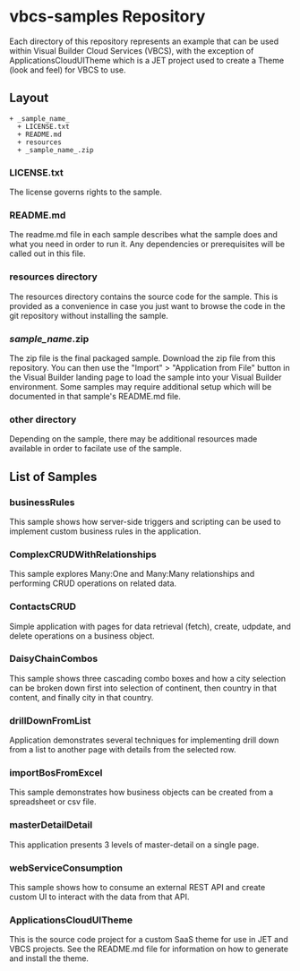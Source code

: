 # vbcs-samples Repository

Each directory of this repository represents an example that can be used within Visual Builder Cloud Services (VBCS), with the exception of ApplicationsCloudUITheme which is a JET project used to create a Theme (look and feel) for VBCS to use.

## Layout

```
+ _sample_name_
  + LICENSE.txt
  + README.md
  + resources
  + _sample_name_.zip
```

### LICENSE.txt

The license governs rights to the sample.

### README.md

The readme.md file in each sample describes what the sample does and what you need in order to run it. Any dependencies or prerequisites will be called out in this file. 

### resources directory

The resources directory contains the source code for the sample. This is provided as a convenience in case you just want to browse the code in the git repository without installing the sample.

### _sample_name_.zip

The zip file is the final packaged sample. Download the zip file from this repository. You can then use the "Import" > "Application from File" button in the Visual Builder landing page to load the sample into your Visual Builder environment. Some samples may require additional setup which will be documented in that sample's README.md file.

### other directory

Depending on the sample, there may be additional resources made available in order to facilate use of the sample.

## List of Samples

### businessRules 

This sample shows how server-side triggers and scripting can be used to implement custom business rules in the application.

### ComplexCRUDWithRelationships

This sample explores Many:One and Many:Many relationships and performing CRUD operations on related data.

### ContactsCRUD

Simple application with pages for data retrieval (fetch), create, udpdate, and delete operations on a business object. 

### DaisyChainCombos

This sample shows three cascading combo boxes and how a city selection can be broken down first into selection of continent, then country in that content, and finally city in that country.

### drillDownFromList

Application demonstrates several techniques for implementing drill down from a list to another page with details from the selected row.

### importBosFromExcel

This sample demonstrates how business objects can be created from a spreadsheet or csv file.

### masterDetailDetail

This application presents 3 levels of master-detail on a single page.

### webServiceConsumption

This sample shows how to consume an external REST API and create custom UI to interact with the data from that API.

### ApplicationsCloudUITheme

This is the source code project for a custom SaaS theme for use in JET and VBCS projects. See the README.md file for information on how to generate and install the theme.
